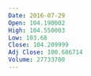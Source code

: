 ```yaml
---
Date: 2016-07-29
Open: 104.190002
High: 104.550003
Low: 103.68
Close: 104.209999
Adj Close: 100.686714
Volume: 27733700
---
```

